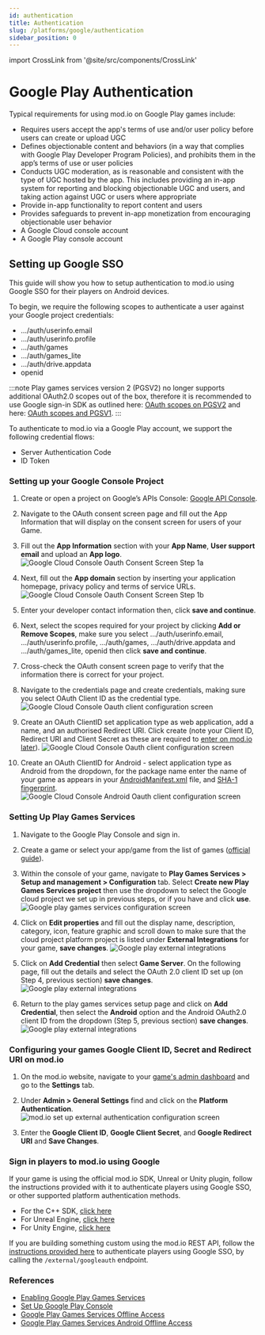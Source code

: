 ```yaml
---
id: authentication
title: Authentication
slug: /platforms/google/authentication
sidebar_position: 0
---
```

import CrossLink from '@site/src/components/CrossLink'

# Google Play Authentication

Typical requirements for using mod.io on Google Play games include:
* Requires users accept the app's terms of use and/or user policy before users can create or upload UGC
* Defines objectionable content and behaviors (in a way that complies with Google Play Developer Program Policies), and prohibits them in the app’s terms of use or user policies
* Conducts UGC moderation, as is reasonable and consistent with the type of UGC hosted by the app. This includes providing an in-app system for reporting and blocking objectionable UGC and users, and taking action against UGC or users where appropriate
* Provide in-app functionality to report content and users
* Provides safeguards to prevent in-app monetization from encouraging objectionable user behavior
* A Google Cloud console account
* A Google Play console account

## Setting up Google SSO

This guide will show you how to setup authentication to mod.io using Google SSO for their players on Android devices.

To begin, we require the following scopes to authenticate a user against your Google project credentials:
* .../auth/userinfo.email
* .../auth/userinfo.profile
* .../auth/games
* .../auth/games_lite
* .../auth/drive.appdata
* openid

:::note
Play games services version 2 (PGSV2) no longer supports additional OAuth2.0 scopes out of the box, therefore it is recommended to use Google sign-in SDK as outlined here: [OAuth scopes on PGSV2](https://developer.android.com/games/pgs/signin#oauth-scopes) and here: [OAuth scopes and PGSV1](https://developers.google.com/games/services/common/concepts/v1/sign-in#oauth-scopes).
:::

To authenticate to mod.io via a Google Play account, we support the following credential flows:
* Server Authentication Code
* ID Token

### Setting up your Google Console Project

1. Create or open a project on Google’s APIs Console: [Google API Console](https://console.cloud.google.com/).

2. Navigate to the OAuth consent screen page and fill out the App Information that will display on the consent screen for users of your Game.

3. Fill out the **App Information** section with your **App Name**, **User support email** and upload an **App logo**.
![Google Cloud Console Oauth Consent Screen Step 1a](images/google_oauth_screen_app_info_section.png)

4. Next, fill out the **App domain** section by inserting your application homepage, privacy policy and terms of service URLs.
![Google Cloud Console Oauth Consent Screen Step 1b](images/google_oauth_screen_app_domain.png)

5. Enter your developer contact information then, click **save and continue**.

6. Next, select the scopes required for your project by clicking **Add or Remove Scopes**, make sure you select .../auth/userinfo.email, .../auth/userinfo.profile, .../auth/games, .../auth/drive.appdata and .../auth/games_lite, openid then click **save and continue**.

7. Cross-check the OAuth consent screen page to verify that the information there is correct for your project.

8. Navigate to the credentials page and create credentials, making sure you select OAuth Client ID as the credential type.
![Google Cloud Console Oauth client configuration screen](images/create_google_oauth_client.png)

9. Create an OAuth ClientID set application type as web application, add a name, and an authorised Redirect URI. Click create (note your Client ID, Redirect URI and Client Secret as these are required to [enter on mod.io later](#configuring-your-games-google-client-id-secret-and-redirect-uri-on-modio)).
![Google Cloud Console Oauth client configuration screen](images/google_create_oauth_web_application.png)

10. Create an OAuth ClientID for Android - select application type as Android from the dropdown, for the package name enter the name of your game as appears in your [AndroidManifest.xml](https://developer.android.com/guide/topics/manifest/manifest-intro) file, and [SHA-1 fingerprint](https://developers.google.com/android/guides/client-auth).
![Google Cloud Console Android Oauth client configuration screen](images/google_setup_adroid_clientId.png)

### Setting Up Play Games Services

1. Navigate to the Google Play Console and sign in.

2. Create a game or select your app/game from the list of games ([official guide](https://support.google.com/googleplay/android-developer/answer/9859152)).

3. Within the console of your game, navigate to **Play Games Services > Setup and management > Configuration** tab. Select **Create new Play Games Services project** then use the dropdown to select the Google cloud project we set up in previous steps, or if you have and click **use**.
![Google play games services configuration screen](images/google_play_games_services_configuration_screen.png)

4. Click on **Edit properties** and fill out the display name, description, category, icon, feature graphic and scroll down to make sure that the cloud project platform project is listed under **External Integrations** for your game, **save changes**.
![Google play external integrations](images/google_play_console_external_integrations.png)

5. Click on **Add Credential** then select **Game Server**. On the following page, fill out the details and select the OAuth 2.0 client ID set up (on Step 4, previous section) **save changes**.
![Google play external integrations](images/google_PGS_config_game_server_oauth_client.png)

6. Return to the play games services setup page and click on **Add Credential**, then select the **Android** option and the Android OAuth2.0 client ID from the dropdown (Step 5, previous section) **save changes**.
![Google play external integrations](images/google_PGS_config_android_oauth_client.png)

### Configuring your games Google Client ID, Secret and Redirect URI on mod.io

1. On the mod.io website, navigate to your [game's admin dashboard](https://mod.io/content) and go to the **Settings** tab.

2. Under **Admin > General Settings** find and click on the **Platform Authentication**.
![mod.io set up external authentication configuration screen](images/modio_setup_external_platform_authentication_settings_page.png)

3. Enter the **Google Client ID**, **Google Client Secret**, and **Google Redirect URI** and **Save Changes**.

### Sign in players to mod.io using Google

If your game is using the official mod.io SDK, Unreal or Unity plugin, follow the instructions provided with it to authenticate players using Google SSO, or other supported platform authentication methods.

* For the C++ SDK, [click here](/cppsdk/getting-started/#ssoexternal-authentication)
* For Unreal Engine, [click here](/unreal/getting-started/user-authentication#single-sign-on-authentication)
* For Unity Engine, [click here](/unity/getting-started/#authentication)

If you are building something custom using the mod.io REST API, follow the [instructions provided here](https://docs.mod.io/restapiref/#google) to authenticate players using Google SSO, by calling the `/external/googleauth` endpoint.

### References

* [Enabling Google Play Games Services](https://developers.google.com/games/services/console/enabling)
* [Set Up Google Play Console](https://support.google.com/googleplay/android-developer/answer/9859152)
* [Google Play Games Services Offline Access](https://developers.google.com/games/services/android/offline-access)
* [Google Play Games Services Android Offline Access](https://developers.google.com/games/services/v1/android/offline-access)
